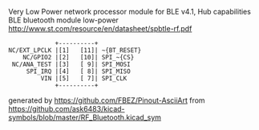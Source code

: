 Very Low Power network processor module for BLE v4.1, Hub capabilities
BLE bluetooth module low-power
http://www.st.com/resource/en/datasheet/spbtle-rf.pdf


	             +----------+
	NC/EXT_LPCLK |[1]   [11]| ~{BT_RESET}
	    NC/GPIO2 |[2]   [10]| SPI_~{CS}
	 NC/ANA_TEST |[3]   [ 9]| SPI_MOSI
	     SPI_IRQ |[4]   [ 8]| SPI_MISO
	         VIN |[5]   [ 7]| SPI_CLK
	             +----------+


generated by https://github.com/FBEZ/Pinout-AsciiArt from https://github.com/ask6483/kicad-symbols/blob/master/RF_Bluetooth.kicad_sym